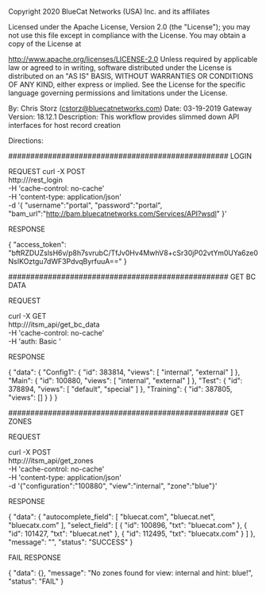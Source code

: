 Copyright 2020 BlueCat Networks (USA) Inc. and its affiliates

Licensed under the Apache License, Version 2.0 (the "License"); you may not use this file except in compliance with the License. You may obtain a copy of the License at

http://www.apache.org/licenses/LICENSE-2.0
Unless required by applicable law or agreed to in writing, software distributed under the License is distributed on an "AS IS" BASIS, WITHOUT WARRANTIES OR CONDITIONS OF ANY KIND, either express or implied. See the License for the specific language governing permissions and limitations under the License.

By: Chris Storz (cstorz@bluecatnetworks.com)
Date: 03-19-2019
Gateway Version: 18.12.1
Description: This workflow provides slimmed down API interfaces for host record creation

Directions:

##################################################
LOGIN

REQUEST
curl -X POST \
  http://<gateway>/rest_login \
  -H 'cache-control: no-cache' \
  -H 'content-type: application/json' \
  -d '{
"username":"portal",
"password":"portal",
"bam_url":"http://bam.bluecatnetworks.com/Services/API?wsdl"
}'

RESPONSE

{
    "access_token": "bftRZDUZslsH6v/p8h7svrubC/TfJv0Hv4MwhV8+cSr30jP02vtYm0UYa6ze0NsIKOztgu7dWF3PdvqByrfuuA=="
}

##################################################
GET BC DATA

REQUEST

curl -X GET \
  http://<gateway>/itsm_api/get_bc_data \
  -H 'cache-control: no-cache' \
  -H 'auth: Basic  <token>'


RESPONSE

{
    "data": {
        "Config1": {
            "id": 383814,
            "views": [
                "internal",
                "external"
            ]
        },
        "Main": {
            "id": 100880,
            "views": [
                "internal",
                "external"
            ]
        },
        "Test": {
            "id": 378894,
            "views": [
                "default",
                "special"
            ]
        },
        "Training": {
            "id": 387805,
            "views": []
        }
    }
}

##################################################
GET ZONES

REQUEST

curl -X POST \
  http://<gateway>/itsm_api/get_zones \
  -H 'cache-control: no-cache' \
  -H 'content-type: application/json' \
  -d '{"configuration":"100880", "view":"internal", "zone":"blue"}'


RESPONSE

{
    "data": {
        "autocomplete_field": [
            "bluecat.com",
            "bluecat.net",
            "bluecatx.com"
        ],
        "select_field": [
            {
                "id": 100896,
                "txt": "bluecat.com"
            },
            {
                "id": 101427,
                "txt": "bluecat.net"
            },
            {
                "id": 112495,
                "txt": "bluecatx.com"
            }
        ]
    },
    "message": "",
    "status": "SUCCESS"
}

FAIL RESPONSE

{
    "data": {},
    "message": "No zones found for view: internal and hint: blue!",
    "status": "FAIL"
}
